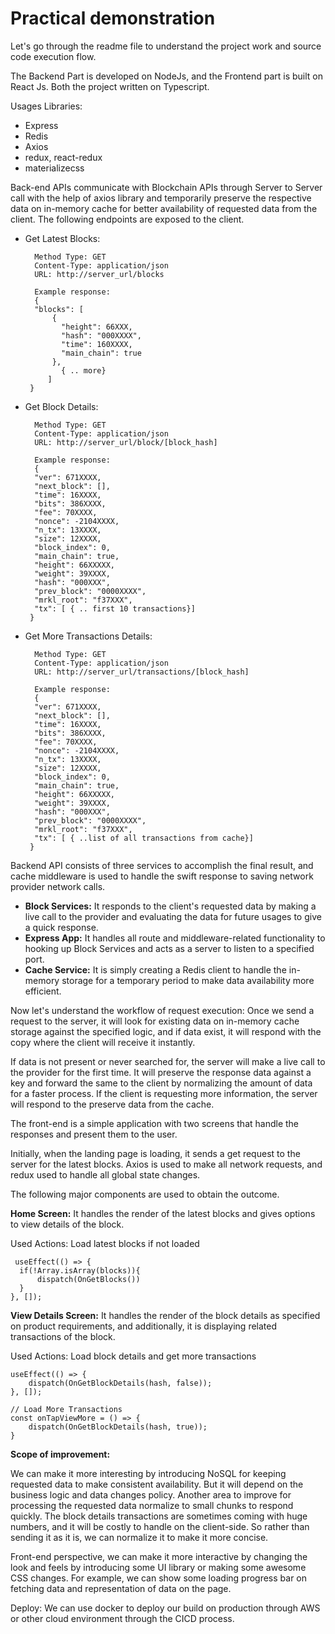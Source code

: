 # Practical demonstration

Let's go through the readme file to understand the project work and source code execution flow.

The Backend Part is developed on NodeJs, and the Frontend part is built on  React Js. Both the project written on Typescript.

Usages Libraries:
- Express
- Redis
- Axios
- redux, react-redux
- materializecss

Back-end APIs communicate with Blockchain APIs through Server to Server call with the help of axios library and temporarily preserve the respective data on in-memory cache for better availability of requested data from the client. The following endpoints are exposed to the client.

- Get Latest Blocks:  
    
		Method Type: GET
		Content-Type: application/json
		URL: http://server_url/blocks
		
		Example response:
		{
        "blocks": [
            {
              "height": 66XXX,
              "hash": "000XXXX",
              "time": 160XXXX,
              "main_chain": true
            },
	          { .. more}
           ]
       }

- Get Block Details:  
    
		Method Type: GET
		Content-Type: application/json
		URL: http://server_url/block/[block_hash]
		
		Example response:
		{
        "ver": 671XXXX,
        "next_block": [],
        "time": 16XXXX,
        "bits": 386XXXX,
        "fee": 70XXXX,
        "nonce": -2104XXXX,
        "n_tx": 13XXXX,
        "size": 12XXXX,
        "block_index": 0,
        "main_chain": true,
        "height": 66XXXXX,
        "weight": 39XXXX,
        "hash": "000XXX",
        "prev_block": "0000XXXX",
        "mrkl_root": "f37XXX",
        "tx": [ { .. first 10 transactions}]
       }

- Get More Transactions Details:  
    
		Method Type: GET
		Content-Type: application/json
		URL: http://server_url/transactions/[block_hash]
		
		Example response:
		{
        "ver": 671XXXX,
        "next_block": [],
        "time": 16XXXX,
        "bits": 386XXXX,
        "fee": 70XXXX,
        "nonce": -2104XXXX,
        "n_tx": 13XXXX,
        "size": 12XXXX,
        "block_index": 0,
        "main_chain": true,
        "height": 66XXXXX,
        "weight": 39XXXX,
        "hash": "000XXX",
        "prev_block": "0000XXXX",
        "mrkl_root": "f37XXX",
        "tx": [ { ..list of all transactions from cache}]
       }

Backend API consists of three services to accomplish the final result, and cache middleware is used to handle the swift response to saving network provider network calls.

- <b>Block Services:</b>  It responds to the client's requested data by making a live call to the provider and evaluating the data for future usages to give a quick response.
- <b>Express App:</b> It handles all route and middleware-related functionality to hooking up Block Services and acts as a server to listen to a specified port.
- <b>Cache Service:</b> It is simply creating a Redis client to handle the in-memory storage for a temporary period to make data availability more efficient. 

Now let's understand the workflow of request execution:
Once we send a request to the server, it will look for existing data on in-memory cache storage against the specified logic, and if data exist, it will respond with the copy where the client will receive it instantly. 

If data is not present or never searched for, the server will make a live call to the provider for the first time. It will preserve the response data against a key and forward the same to the client by normalizing the amount of data for a faster process. If the client is requesting more information, the server will respond to the preserve data from the cache.

The front-end is a simple application with two screens that handle the responses and present them to the user.

Initially, when the landing page is loading, it sends a get request to the server for the latest blocks. Axios is used to make all network requests, and redux used to handle all global state changes. 

The following major components are used to obtain the outcome.
  
<b>Home Screen:</b>  It handles the render of the latest blocks and gives options to view details of the block.

Used Actions: Load latest blocks if not loaded

     useEffect(() => {
      if(!Array.isArray(blocks)){
          dispatch(OnGetBlocks())
      }     
    }, []);

<b>View Details Screen:</b> It handles the render of the block details as specified on product requirements, and additionally, it is displaying related transactions of the block.

Used Actions: Load  block details and get more transactions

    useEffect(() => {
        dispatch(OnGetBlockDetails(hash, false));
    }, []);

    // Load More Transactions
    const onTapViewMore = () => {
        dispatch(OnGetBlockDetails(hash, true));
    }

<b>Scope of improvement:</b>

We can make it more interesting by introducing NoSQL for keeping requested data to make consistent availability. But it will depend on the business logic and data changes policy. 
Another area to improve for processing the requested data normalize to small chunks to respond quickly. The block details transactions are sometimes coming with huge numbers, and it will be costly to handle on the client-side. So rather than sending it as it is, we can normalize it to make it more concise.

Front-end perspective, we can make it more interactive by changing the look and feels by introducing some UI library or making some awesome CSS changes.  For example, we can show some loading progress bar on fetching data and representation of data on the page.

Deploy: We can use docker to deploy our build on production through AWS or other cloud environment through the CICD process.
